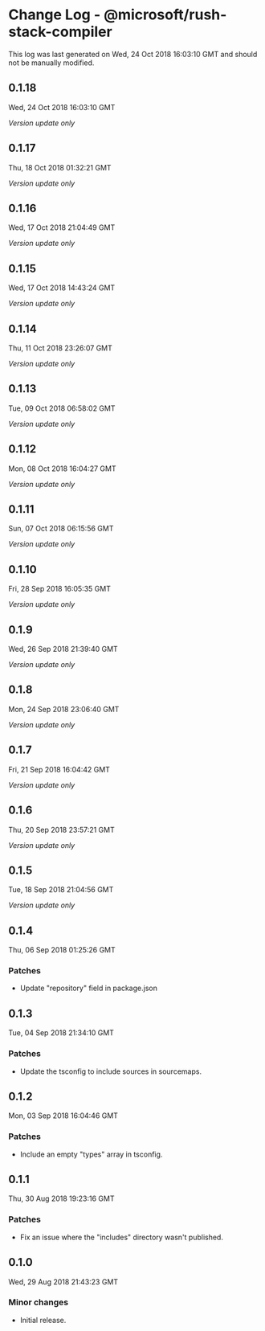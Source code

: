 # Change Log - @microsoft/rush-stack-compiler

This log was last generated on Wed, 24 Oct 2018 16:03:10 GMT and should not be manually modified.

## 0.1.18
Wed, 24 Oct 2018 16:03:10 GMT

*Version update only*

## 0.1.17
Thu, 18 Oct 2018 01:32:21 GMT

*Version update only*

## 0.1.16
Wed, 17 Oct 2018 21:04:49 GMT

*Version update only*

## 0.1.15
Wed, 17 Oct 2018 14:43:24 GMT

*Version update only*

## 0.1.14
Thu, 11 Oct 2018 23:26:07 GMT

*Version update only*

## 0.1.13
Tue, 09 Oct 2018 06:58:02 GMT

*Version update only*

## 0.1.12
Mon, 08 Oct 2018 16:04:27 GMT

*Version update only*

## 0.1.11
Sun, 07 Oct 2018 06:15:56 GMT

*Version update only*

## 0.1.10
Fri, 28 Sep 2018 16:05:35 GMT

*Version update only*

## 0.1.9
Wed, 26 Sep 2018 21:39:40 GMT

*Version update only*

## 0.1.8
Mon, 24 Sep 2018 23:06:40 GMT

*Version update only*

## 0.1.7
Fri, 21 Sep 2018 16:04:42 GMT

*Version update only*

## 0.1.6
Thu, 20 Sep 2018 23:57:21 GMT

*Version update only*

## 0.1.5
Tue, 18 Sep 2018 21:04:56 GMT

*Version update only*

## 0.1.4
Thu, 06 Sep 2018 01:25:26 GMT

### Patches

- Update "repository" field in package.json

## 0.1.3
Tue, 04 Sep 2018 21:34:10 GMT

### Patches

- Update the tsconfig to include sources in sourcemaps.

## 0.1.2
Mon, 03 Sep 2018 16:04:46 GMT

### Patches

- Include an empty "types" array in tsconfig.

## 0.1.1
Thu, 30 Aug 2018 19:23:16 GMT

### Patches

- Fix an issue where the "includes" directory wasn't published.

## 0.1.0
Wed, 29 Aug 2018 21:43:23 GMT

### Minor changes

- Initial release.

